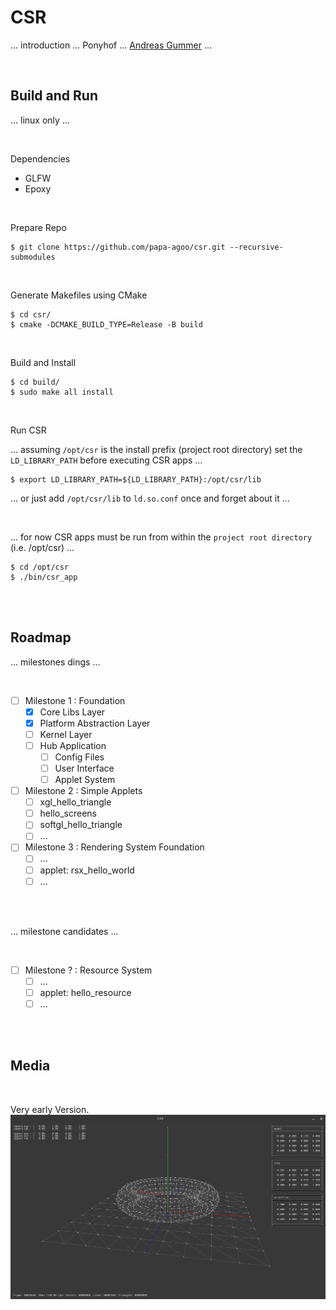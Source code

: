 # CSR

... introduction ... Ponyhof ... [Andreas Gummer](https://github.com/papa-agoo) ...

<br/>

## Build and Run

... linux only ...

<br/>

Dependencies

* GLFW
* Epoxy

<br/>

Prepare Repo

```shell
$ git clone https://github.com/papa-agoo/csr.git --recursive-submodules
```

<br/>

Generate Makefiles using CMake

```shell
$ cd csr/
$ cmake -DCMAKE_BUILD_TYPE=Release -B build
```

<br/>

Build and Install

```shell
$ cd build/
$ sudo make all install
```

<br/>

Run CSR

... assuming `/opt/csr` is the install prefix (project root directory) set the `LD_LIBRARY_PATH` before executing CSR apps ...

```shell
$ export LD_LIBRARY_PATH=${LD_LIBRARY_PATH}:/opt/csr/lib
```

... or just add `/opt/csr/lib` to `ld.so.conf` once and forget about it ...

<br/>

... for now CSR apps must be run from within the `project root directory` (i.e. /opt/csr) ...

```shell
$ cd /opt/csr
$ ./bin/csr_app
```

<br/><br/>

## Roadmap

... milestones dings ...

<br/>

- [ ] Milestone 1 : Foundation
  - [x] Core Libs Layer
  - [x] Platform Abstraction Layer
  - [ ] Kernel Layer
  - [ ] Hub Application
    - [ ] Config Files
    - [ ] User Interface
    - [ ] Applet System
- [ ] Milestone 2 : Simple Applets
  - [ ] xgl_hello_triangle
  - [ ] hello_screens
  - [ ] softgl_hello_triangle
  - [ ] ...
- [ ] Milestone 3 : Rendering System Foundation
  - [ ] ...
  - [ ] applet: rsx_hello_world
  - [ ] ...

<br/><br/>

... milestone candidates ...

<br/>

- [ ] Milestone ? : Resource System
  - [ ] ...
  - [ ] applet: hello_resource
  - [ ] ...

<br/><br/>

## Media

<br/>

Very early Version.
![CSR Legacy](files/csr_legacy.png)
